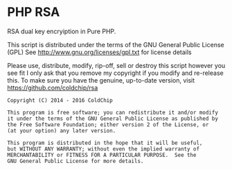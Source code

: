 PHP RSA
==========

RSA dual key encryiption in Pure PHP.

This script is distributed under the terms of the GNU General Public License (GPL)
See http://www.gnu.org/licenses/gpl.txt for license details

Please use, distribute, modify, rip-off, sell or destroy this script however you see fit
I only ask that you remove my copyright if you modify and re-release this.
To make sure you have the genuine, up-to-date version, visit https://github.com/coldchip/rsa

    Copyright (C) 2014 - 2016 ColdChip

    This program is free software; you can redistribute it and/or modify
    it under the terms of the GNU General Public License as published by
    the Free Software Foundation; either version 2 of the License, or
    (at your option) any later version.

    This program is distributed in the hope that it will be useful,
    but WITHOUT ANY WARRANTY; without even the implied warranty of
    MERCHANTABILITY or FITNESS FOR A PARTICULAR PURPOSE.  See the
    GNU General Public License for more details.
